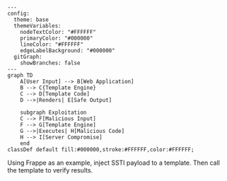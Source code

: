```mermaid
---
config:
  theme: base
  themeVariables:
    nodeTextColor: "#FFFFFF"
    primaryColor: "#000000"
    lineColor: "#FFFFFF"
    edgeLabelBackground: "#000000"
  gitGraph:
    showBranches: false
---
graph TD
    A[User Input] --> B[Web Application]
    B --> C{Template Engine}
    C --> D[Template Code]
    D -->|Renders| E[Safe Output]
    
    subgraph Exploitation
    C --> F[Malicious Input]
    F --> G[Template Engine]
    G -->|Executes| H[Malicious Code]
    H --> I[Server Compromise]
    end
classDef default fill:#000000,stroke:#FFFFFF,color:#FFFFFF;

```


Using Frappe as an example, inject SSTI payload to a template. Then call the template to verify results.
